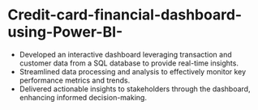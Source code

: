 # Credit-card-financial-dashboard-using-Power-BI-

- Developed an interactive dashboard leveraging transaction and customer data from a SQL database to provide real-time insights.
- Streamlined data processing and analysis to effectively monitor key performance metrics and trends.
- Delivered actionable insights to stakeholders through the dashboard, enhancing informed decision-making.
